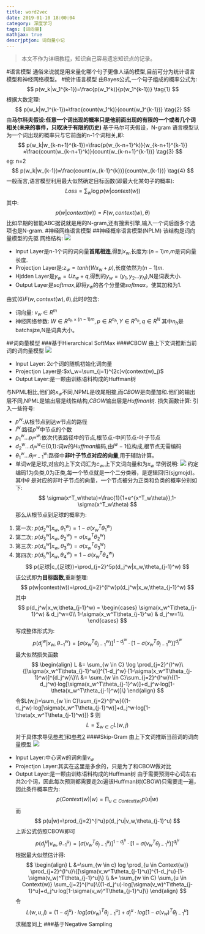 ```yaml
---
title: word2vec
date: 2019-01-10 18:00:04
category: 深度学习
tags: [词向量]
mathjax: true
descrjptjon: 词向量小记
---
```

>本文不作为详细教程，知识自己容易遗忘知识点的记录。

#语言模型
通俗来说就是用来量化哪个句子更像人话的模型,目前可分为统计语言模型和神经网络模型。
#统计语言模型
由Bayes公式,一个句子组成的概率公式为:
$$
p(w_k|w_1^{k-1})=\frac{p(w_1^k)}{p(w_1^{k-1})} \tag{1}
$$
根据大数定理:
$$
p(w_k|w_1^{k-1})≈\frac{count(w_1^k)}{count(w_1^{k-1})} \tag{2}
$$
由**马尔科夫假设:任意一个词出现的概率只是他前面出现的有限的一个或者几个词相关(未来的事件，只取决于有限的历史)**
基于马尔可夫假设，N-gram 语言模型认为一个词出现的概率只与它前面的n-1个词相关,即:
$$
p(w_k|w_{k-n+1}^{k-1})=\frac{p(w_{k-n+1}^k)}{w_{k-n+1}^{k-1}}≈\frac{count(w_{k-n+1}^k)}{count(w_{k-n+1}^{k-1})} \tag{3}
$$
eg:
n=2
$$
p(w_k|w_{k-1})≈\frac{count(w_{k-1}^{k})}{count(w_{k-1})} \tag{4}
$$
一般而言,语言模型利用最大似然确定目标函数(即最大化某句子的概率):
$$
Loss=\sum_w \log p(w|context(w))  \tag{5}
$$
其中:
$$
p(w|context(w))=F(w,context(w),\theta)  \tag{6}
$$
比如早期的智能ABC据说就是用的N-gram,还有搜索引擎,输入一个词后面多个选项也是N-gram.
#神经网络语言模型
##神经概率语言模型(NPLM)
该结构是词向量模型的先驱
网络结构:
![](/img/NPLM.png)
* Input Layer是n-1个词的词向量**首尾相连**,得到$x_w$,长度为:$(n-1)m$,$m$是词向量长度.
* Projectjon Layer是:$z_w=tanh(Wx_w+p)$,长度依然为$(n-1)m$.
* Hjdden Layer是$y_w=Uz_w+q$,得到的$y_w=(y_1,y_2...y_N)$,N是词表大小.
* Output Layer是$softmax$,即将$y_w$的各个分量做$softmax$，使其加和为1.

由式(6)$F(w,context(w),\theta)$,此时$\theta$包含:
* 词向量: $v_w\in R^m$
* 神经网络参数: $W \in R^{n_h \times (n-1)m},p \in R^{n_h},Y \in R^{n_h},q \in R^{N}$
其中$n_h$是batchsjze,N是词典大小。


##词向量模型
###基于Hierarchical SoftMax
####CBOW
由上下文词推断当前词的词向量模型
![](/img/hcbow.png)
* Input Layer: $2c$个词的随机初始化词向量
* Projectjon Layer是:$x\_w=\sum_{j=1}^{2c}v(context(w)_j)$
* Output Layer:是一颗由训练语料构成的Huffman树

与NPML相比,他们的$x_w$不同,NPML是收尾相接,而$CBOW$是向量加和.他们的输出层不同,NPML是输出层是线性结构,$CBOW$输出层是$Huffman$树.
损失函数计算:
引入一些符号:
* $p^w$:从根节点到达$w$节点的路径
* $l^w$:路径$p^w$中节点的个数
* $p^w_1$...$p^w_{l^w}$:依次代表路径中的节点,根节点-中间节点-叶子节点
* $d_2^w...d^w_{l^w}\in${0,1}:词$w$的$Huffman$编码,由$l^w-1$位构成,根节点无需编码
* $\theta_1^w...\theta^w_{l^w-1}$:路径中**非叶子节点对应的向量**,用于辅助计算。
* 单词$w$是足球,对应的上下文词汇为$c_w$,上下文词向量和为$x_w$
举例说明:
![](/img/example.PNG)
约定编码1为负类,0为正类,每一个节点就是一个二分类器，是逻辑回归(sjgmojd)。其中$\theta$
是对应的非叶子节点的向量，一个节点被分为正类和负类的概率分别如下:
$$
\sigma(x^T_w\theta)=\frac{1}{1+e^{x^T_w\theta}},1-\sigma(x^T_w\theta)
$$
那么从根节点到足球的概率为:
1. 第一次: $p(d_2^w|x_w,\theta_1^w)=1-\sigma(x_w^T\theta_1^w)$
2. 第二次: $p(d_3^w|x_w,\theta_2^w)=\sigma(x_w^T\theta_2^w)$
3. 第三次: $p(d_4^w|x_w,\theta_3^w)=\sigma(x_w^T\theta_3^w)$
4. 第四次: $p(d_5^w|x_w,\theta_4^w)=1-\sigma(x_w^T\theta_4^w)$
$$
p(足球|c_{足球})=\prod_{j=2}^5p(d_j^w|x_w,\theta_{j-1}^w)
$$
该公式即为**目标函数**,重新整理:
$$
p(w|context(w))=\prod_{j=2}^{l^w}p(d_j^w|x_w,\theta_{j-1}^w)
$$
其中
$$
p(d_j^w|x_w,\theta_{j-1}^w) = \begin{cases}
\sigma(x_w^T\theta_{j-1}^w) & d_j^w=0\\
1-\sigma(x_w^T\theta_{j-1}^w) & d_j^w=1\\
\end{cases}
$$
写成整体形式为:
$$
p(d_j^w|x_w,\theta_{-1}^w)=[\sigma(x_w^T\theta_{j-1}^w)]^{1-d_j^w}·[1-\sigma(x_w^T\theta_{j-1}^w)]^{d_j^w}
$$
最大似然损失函数
$$
\begin{align}
L &= \sum_{w \in C} \log \prod_{j=2}^{l^w}\{[\sigma(x_w^T\theta_{j-1}^w)]^{1-d_j^w}·[1-\sigma(x_w^T\theta_{j-1}^w)]^{d_j^w}\}\\
&= \sum_{w \in C}\sum_{j=2}^{l^w}\{(1-d_j^w)·log[\sigma(x_w^T\theta_{j-1}^w)]+d_j^w·log[1-\theta(x_w^T\theta_{j-1}^w)]\}
\end{align}
$$
令$L(w,j)=\sum_{w \in C}\sum_{j=2}^{l^w}\{(1-d_j^w)·log[\sigma(x_w^T\theta_{j-1}^w)]+d_j^w·log[1-\theta(x_w^T\theta_{j-1}^w)]\}
$
则
$$
L=\sum_{w \in C}L(w,j)
$$
对于具体求导见[参考1](https://blog.csdn.net/itplus/article/details/37969979)和[参考2](https://plmsmile.github.io/2017/11/02/word2vec-math/)
####Skip-Gram
由上下文词推断当前词的词向量模型
![](/img/skipgram.PNG)
* Input Layer:中心词w的词向量$v_w$
* Projectjon Layer:其实在这里是多余的，只是为了和CBOW做对比
* Output Layer:是一颗由训练语料构成的Huffman树
由于需要预测中心词左右共2c个词，因此每次预测都需要走2c遍该Huffman树(CBOW)只需要走一遍，因此条件概率应为:
$$
p(Context(w)|w)=\prod_{u \in Context(w)} p(u|w)
$$
而
$$
p(u|w)=\prod_{j=2}^{l^u}p(d_j^u|v_w,\theta_{j-1}^u)
$$
上诉公式仿照CBOW即可
$$
p(d_j^u|v_w,\theta_{-1}^u)=[\sigma(v_w^T\theta_{j-1}^u)]^{1-d_j^u}·[1-\sigma(v_w^T\theta_{j-1}^u)]^{d_j^u}
$$
根据最大似然估计得: 
$$
\begin{align}
L &=\sum_{w \in c} log \prod_{u \in Context(w)} \prod_{j=2}^{l^u}\{[\sigma(v_w^T\theta_{j-1}^u)]^{1-d_j^u}·[1-\sigma(v_w)^T\theta_{j-1}^u]\} \\
&= \sum_{w \in C} \sum_{u \in Context(w)} \sum_{j=2}^{l^u}\{(1-d_j^u)·log[\sigma(v_w)^T\theta_{j-1}^u]+d_j^u·log[1-\sigma(v_w)^T\theta_{j-1}^u]\}
\end{align}
$$
令
$$
L(w,u,j)=(1-d_j^u)·log[\sigma(v_w)^T\theta_{j-1}^u]+d_j^u·log[1-\sigma(v_w)^T\theta_{j-1}^u]
$$
求梯度同上
###基于Negative Sampling